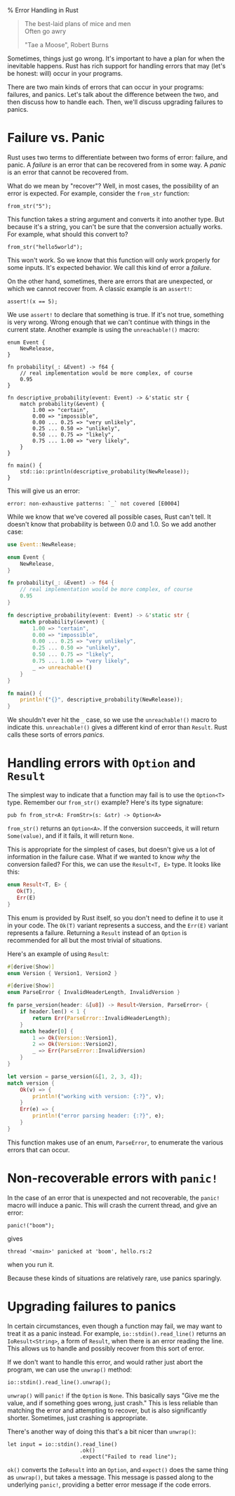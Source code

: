 % Error Handling in Rust

> The best-laid plans of mice and men  
> Often go awry
>
> "Tae a Moose", Robert Burns

Sometimes, things just go wrong. It's important to have a plan for when the
inevitable happens. Rust has rich support for handling errors that may (let's
be honest: will) occur in your programs.

There are two main kinds of errors that can occur in your programs: failures,
and panics. Let's talk about the difference between the two, and then discuss
how to handle each. Then, we'll discuss upgrading failures to panics.

# Failure vs. Panic

Rust uses two terms to differentiate between two forms of error: failure, and
panic. A *failure* is an error that can be recovered from in some way. A
*panic* is an error that cannot be recovered from.

What do we mean by "recover"? Well, in most cases, the possibility of an error
is expected. For example, consider the `from_str` function:

```{rust,ignore}
from_str("5");
```

This function takes a string argument and converts it into another type. But
because it's a string, you can't be sure that the conversion actually works.
For example, what should this convert to?

```{rust,ignore}
from_str("hello5world");
```

This won't work. So we know that this function will only work properly for some
inputs. It's expected behavior. We call this kind of error a *failure*.

On the other hand, sometimes, there are errors that are unexpected, or which
we cannot recover from. A classic example is an `assert!`:

```{rust,ignore}
assert!(x == 5);
```

We use `assert!` to declare that something is true. If it's not true, something
is very wrong. Wrong enough that we can't continue with things in the current
state. Another example is using the `unreachable!()` macro:

```{rust,ignore}
enum Event {
    NewRelease,
}

fn probability(_: &Event) -> f64 {
    // real implementation would be more complex, of course
    0.95
}

fn descriptive_probability(event: Event) -> &'static str {
    match probability(&event) {
        1.00 => "certain",
        0.00 => "impossible",
        0.00 ... 0.25 => "very unlikely",
        0.25 ... 0.50 => "unlikely",
        0.50 ... 0.75 => "likely",
        0.75 ... 1.00 => "very likely",
    }
}

fn main() {
    std::io::println(descriptive_probability(NewRelease));
}
```

This will give us an error:

```text
error: non-exhaustive patterns: `_` not covered [E0004]
```

While we know that we've covered all possible cases, Rust can't tell. It
doesn't know that probability is between 0.0 and 1.0. So we add another case:

```rust
use Event::NewRelease;

enum Event {
    NewRelease,
}

fn probability(_: &Event) -> f64 {
    // real implementation would be more complex, of course
    0.95
}

fn descriptive_probability(event: Event) -> &'static str {
    match probability(&event) {
        1.00 => "certain",
        0.00 => "impossible",
        0.00 ... 0.25 => "very unlikely",
        0.25 ... 0.50 => "unlikely",
        0.50 ... 0.75 => "likely",
        0.75 ... 1.00 => "very likely",
        _ => unreachable!()
    }
}

fn main() {
    println!("{}", descriptive_probability(NewRelease));
}
```

We shouldn't ever hit the `_` case, so we use the `unreachable!()` macro to
indicate this. `unreachable!()` gives a different kind of error than `Result`.
Rust calls these sorts of errors *panics*.

# Handling errors with `Option` and `Result`

The simplest way to indicate that a function may fail is to use the `Option<T>`
type. Remember our `from_str()` example? Here's its type signature:

```{rust,ignore}
pub fn from_str<A: FromStr>(s: &str) -> Option<A>
```

`from_str()` returns an `Option<A>`. If the conversion succeeds, it will return
`Some(value)`, and if it fails, it will return `None`.

This is appropriate for the simplest of cases, but doesn't give us a lot of
information in the failure case. What if we wanted to know _why_ the conversion
failed? For this, we can use the `Result<T, E>` type. It looks like this:

```rust
enum Result<T, E> {
   Ok(T),
   Err(E)
}
```

This enum is provided by Rust itself, so you don't need to define it to use it
in your code. The `Ok(T)` variant represents a success, and the `Err(E)` variant
represents a failure. Returning a `Result` instead of an `Option` is recommended
for all but the most trivial of situations.

Here's an example of using `Result`:

```rust
#[derive(Show)]
enum Version { Version1, Version2 }

#[derive(Show)]
enum ParseError { InvalidHeaderLength, InvalidVersion }

fn parse_version(header: &[u8]) -> Result<Version, ParseError> {
    if header.len() < 1 {
        return Err(ParseError::InvalidHeaderLength);
    }
    match header[0] {
        1 => Ok(Version::Version1),
        2 => Ok(Version::Version2),
        _ => Err(ParseError::InvalidVersion)
    }
}

let version = parse_version(&[1, 2, 3, 4]);
match version {
    Ok(v) => {
        println!("working with version: {:?}", v);
    }
    Err(e) => {
        println!("error parsing header: {:?}", e);
    }
}
```

This function makes use of an enum, `ParseError`, to enumerate the various
errors that can occur.

# Non-recoverable errors with `panic!`

In the case of an error that is unexpected and not recoverable, the `panic!`
macro will induce a panic. This will crash the current thread, and give an error:

```{rust,ignore}
panic!("boom");
```

gives

```text
thread '<main>' panicked at 'boom', hello.rs:2
```

when you run it.

Because these kinds of situations are relatively rare, use panics sparingly.

# Upgrading failures to panics

In certain circumstances, even though a function may fail, we may want to treat
it as a panic instead. For example, `io::stdin().read_line()` returns an
`IoResult<String>`, a form of `Result`, when there is an error reading the
line. This allows us to handle and possibly recover from this sort of error.

If we don't want to handle this error, and would rather just abort the program,
we can use the `unwrap()` method:

```{rust,ignore}
io::stdin().read_line().unwrap();
```

`unwrap()` will `panic!` if the `Option` is `None`. This basically says "Give
me the value, and if something goes wrong, just crash." This is less reliable
than matching the error and attempting to recover, but is also significantly
shorter. Sometimes, just crashing is appropriate.

There's another way of doing this that's a bit nicer than `unwrap()`:

```{rust,ignore}
let input = io::stdin().read_line()
                       .ok()
                       .expect("Failed to read line");
```
`ok()` converts the `IoResult` into an `Option`, and `expect()` does the same
thing as `unwrap()`, but takes a message. This message is passed along to the
underlying `panic!`, providing a better error message if the code errors.
